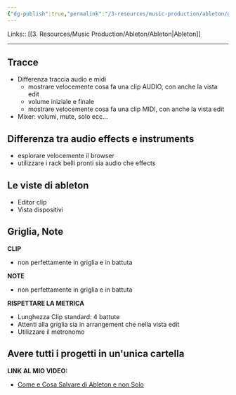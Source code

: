 ```yaml
---
{"dg-publish":true,"permalink":"/3-resources/music-production/ableton/gli-errori-piu-comuni-di-chi-inizia-ad-utilizzare-ableton/","tags":["type/note"]}
---
```


Links:: [[3. Resources/Music Production/Ableton/Ableton\|Ableton]]

---
## Tracce

- Differenza traccia audio e midi
	- mostrare velocemente cosa fa una clip AUDIO, con anche la vista edit
	- volume iniziale e finale
	- mostrare velocemente cosa fa una clip MIDI, con anche la vista edit
- Mixer: volumi, mute, solo ecc...

## Differenza tra audio effects e instruments

- esplorare velocemente il browser
- utilizzare i rack belli pronti sia audio che effects

## Le viste di ableton

- Editor clip
- Vista dispositivi

## Griglia, Note

**CLIP** 

- non perfettamente in griglia e in battuta

**NOTE**

- non perfettamente in griglia e in battuta

**RISPETTARE LA METRICA**

- Lunghezza Clip standard: 4 battute
- Attenti alla griglia sia in arrangement che nella vista edit
- Utilizzare il metronomo


## Avere tutti i progetti in un'unica cartella

**LINK AL MIO VIDEO:**

- [Come e Cosa Salvare di Ableton e non Solo](https://www.youtube.com/watch?v=JyW6gbMg--0)


